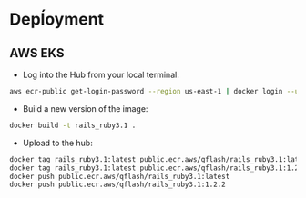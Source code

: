 # Depĺoyment

## AWS EKS

* Log into the Hub from your local terminal:

```bash
aws ecr-public get-login-password --region us-east-1 | docker login --username AWS --password-stdin public.ecr.aws
```

* Build a new version of the image:

```bash
docker build -t rails_ruby3.1 .
```

* Upload to the hub:

```bash
docker tag rails_ruby3.1:latest public.ecr.aws/qflash/rails_ruby3.1:latest
docker tag rails_ruby3.1:latest public.ecr.aws/qflash/rails_ruby3.1:1.2.2
docker push public.ecr.aws/qflash/rails_ruby3.1:latest
docker push public.ecr.aws/qflash/rails_ruby3.1:1.2.2
```
